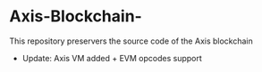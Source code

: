 # Axis-Blockchain-
This repository  preservers the source code of the Axis blockchain
+ Update: Axis VM added + EVM opcodes support
